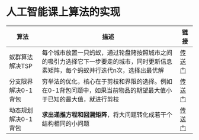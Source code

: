# 人工智能课上算法的实现

|算法|描述|链接|
|-|-|-|
|蚁群算法解决TSP|每个城市放置一只蚂蚁，通过轮盘赌按照城市之间的吸引力选择它下一步要走的城市，同时更新信息素矩阵，每个蚂蚁并行迭代n次，选择出最优解|[传送门](https://github.com/Bai-BaiBai/Artificial-Intelligence-Algorithm/tree/master/src/AntGroup) |
|分支限界解决0-1背包|穷举法的优化，核心在于剪枝和界限的选择。例如在0-1背包问题中，如果当前物品的期望最大值小于已知的最大值，就进行剪枝|[传送门](https://github.com/Bai-BaiBai/Artificial-Intelligence-Algorithm/tree/master/src/BranchAndBound) |
|动态规划解决0-1背包 | **求出递推方程和回溯矩阵**，将大问题转化成若干个结构相同的小问题|[传送门](https://github.com/Bai-BaiBai/Artificial-Intelligence-Algorithm/tree/master/src/DynamicProgram) |
